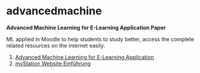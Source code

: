# advancedmachine
**Advanced Machine Learning for E-Learning Application Paper**

ML applied in Moodle to help students to study better, access the complete related resources on the internet easily.
1. [Advanced Machine Learning for E-Learning Application](https://www.youtube.com/watch?v=hrLEtohPQcY) 
2. [myStation Website Einführung](https://youtu.be/_W2Xa4CTtUo)
